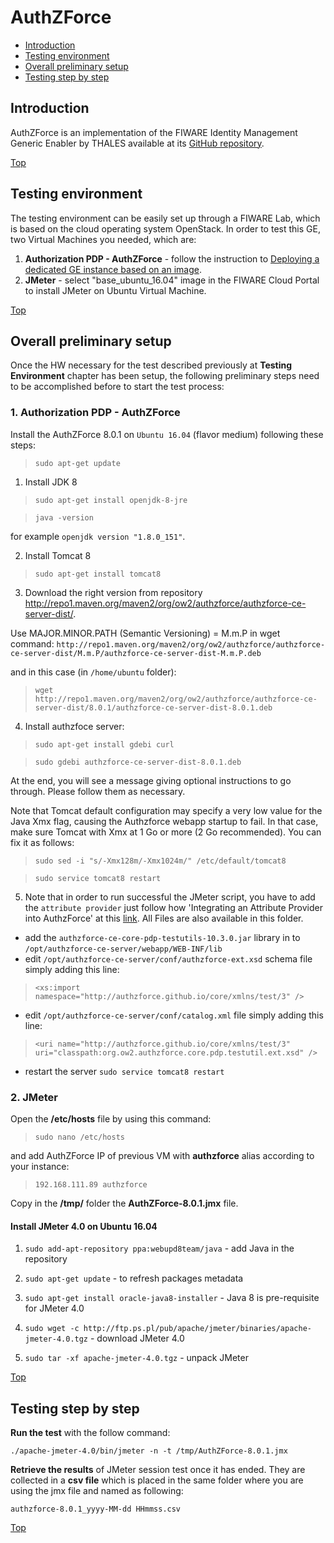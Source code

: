 # AuthZForce #

* [Introduction](#introduction)
* [Testing environment](#testing-environment)
* [Overall preliminary setup](#overall-preliminary-setup)
* [Testing step by step](#testing-step-by-step)


## Introduction ##

AuthZForce is an implementation of the FIWARE Identity Management Generic Enabler by THALES available at its [GitHub repository](https://github.com/authzforce). 

[Top](#authzforce)

## Testing environment ##

The testing environment can be easily set up through a FIWARE Lab, which is based on the cloud operating system OpenStack. 
In order to test this GE, two Virtual Machines you needed, which are: 

1. **Authorization PDP - AuthZForce** - follow the instruction to [Deploying a dedicated GE instance based on an image](https://catalogue.fiware.org/enablers/authorization-pdp-authzforce/creating-instances).
2. **JMeter** - select "base_ubuntu_16.04" image in the FIWARE Cloud Portal to install JMeter on Ubuntu Virtual Machine.

[Top](#authzforce)

## Overall preliminary setup ##

Once the HW necessary for the test described previously at **Testing Environment** chapter has been setup, the following preliminary steps need to be accomplished before to start the test process:


### 1. Authorization PDP - AuthZForce ###

Install the AuthZForce 8.0.1 on `Ubuntu 16.04` (flavor medium) following these steps:

> `sudo apt-get update`

1. Install JDK 8 

> `sudo apt-get install openjdk-8-jre`

> `java -version`

for example `openjdk version "1.8.0_151"`.

2. Install Tomcat 8

> `sudo apt-get install tomcat8`

3. Download the right version from repository http://repo1.maven.org/maven2/org/ow2/authzforce/authzforce-ce-server-dist/.

Use MAJOR.MINOR.PATH (Semantic Versioning) = M.m.P in wget command: `http://repo1.maven.org/maven2/org/ow2/authzforce/authzforce-ce-server-dist/M.m.P/authzforce-ce-server-dist-M.m.P.deb`

and in this case (in `/home/ubuntu` folder):

> `wget http://repo1.maven.org/maven2/org/ow2/authzforce/authzforce-ce-server-dist/8.0.1/authzforce-ce-server-dist-8.0.1.deb`

4. Install authzfoce server:

> `sudo apt-get install gdebi curl`

> `sudo gdebi authzforce-ce-server-dist-8.0.1.deb`

At the end, you will see a message giving optional instructions to go through. Please follow them as necessary.

Note that Tomcat default configuration may specify a very low value for the Java Xmx flag, causing the Authzforce webapp startup to fail. In that case, make sure Tomcat with Xmx at 1 Go or more (2 Go recommended). You can fix it as follows:

> `sudo sed -i "s/-Xmx128m/-Xmx1024m/" /etc/default/tomcat8`

> `sudo service tomcat8 restart`

5. Note that in order to run successful the JMeter script, you have to add the `attribute provider` just follow how 'Integrating an Attribute Provider into AuthzForce' at this [link](https://github.com/authzforce/core/wiki/Attribute-Providers#integrating-an-attribute-provider-into-authzforce). All Files are also available in this folder.

* add the `authzforce-ce-core-pdp-testutils-10.3.0.jar` library in to `/opt/authzforce-ce-server/webapp/WEB-INF/lib`
* edit `/opt/authzforce-ce-server/conf/authzforce-ext.xsd` schema file simply adding this line:
	
> `<xs:import namespace="http://authzforce.github.io/core/xmlns/test/3" />`

* edit `/opt/authzforce-ce-server/conf/catalog.xml` file simply adding this line:

> `<uri name="http://authzforce.github.io/core/xmlns/test/3" uri="classpath:org.ow2.authzforce.core.pdp.testutil.ext.xsd" />`
 
 * restart the server `sudo service tomcat8 restart`


### 2. JMeter ###

Open the **/etc/hosts** file by using this command:

> `sudo nano /etc/hosts` 

and add AuthZForce IP of previous VM with **authzforce** alias according to your instance: 

> `192.168.111.89 authzforce`


Copy in the **/tmp/** folder the **AuthZForce-8.0.1.jmx** file.


#### Install JMeter 4.0 on Ubuntu 16.04 ####

1. `sudo add-apt-repository ppa:webupd8team/java` - add Java in the repository

2. `sudo apt-get update` - to refresh packages metadata

3. `sudo apt-get install oracle-java8-installer` - Java 8 is pre-requisite for JMeter 4.0

4. `sudo wget -c http://ftp.ps.pl/pub/apache/jmeter/binaries/apache-jmeter-4.0.tgz` - download JMeter 4.0

5. `sudo tar -xf apache-jmeter-4.0.tgz` - unpack JMeter

[Top](#authzforce)

## Testing step by step ##

**Run the test** with the follow command: 

`./apache-jmeter-4.0/bin/jmeter -n -t /tmp/AuthZForce-8.0.1.jmx`

**Retrieve the results** of JMeter session test once it has ended. They are collected in a **csv file** which is placed in the same folder where you are using the jmx file and named as following: 

`authzforce-8.0.1_yyyy-MM-dd HHmmss.csv`

[Top](#authzforce)